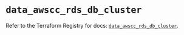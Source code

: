 # `data_awscc_rds_db_cluster`

Refer to the Terraform Registry for docs: [`data_awscc_rds_db_cluster`](https://registry.terraform.io/providers/hashicorp/awscc/0.70.0/docs/data-sources/rds_db_cluster).
